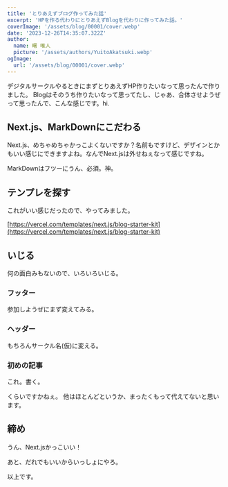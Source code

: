 ```yaml
---
title: 'とりあえずブログ作ってみた話'
excerpt: 'HPを作る代わりにとりあえずBlogを代わりに作ってみた話。'
coverImage: '/assets/blog/00001/cover.webp'
date: '2023-12-26T14:35:07.322Z'
author:
  name: 曙 唯人
  picture: '/assets/authors/YuitoAkatsuki.webp'
ogImage:
  url: '/assets/blog/00001/cover.webp'
---
```


デジタルサークルやるときにまずとりあえずHP作りたいなって思ったんで作りました。
Blogはそのうち作りたいなって思ってたし、じゃあ、合体させようぜって思ったんで、こんな感じです。hi.

## Next.js、MarkDownにこだわる

Next.js、めちゃめちゃかっこよくないですか？名前もですけど、デザインとかもいい感じにできますよね。なんでNext.jsは外せねぇなって感じですね。

MarkDownはフツーにうん、必須。神。

## テンプレを探す

これがいい感じだったので、やってみました。

[https://vercel.com/templates/next.js/blog-starter-kit](https://vercel.com/templates/next.js/blog-starter-kit)

## いじる

何の面白みもないので、いろいろいじる。

### フッター

参加しようぜにまず変えてみる。

### ヘッダー

もちろんサークル名(仮)に変える。

### 初めの記事

これ。書く。

くらいですかねぇ。
他はほとんどというか、まったくもって代えてないと思います。

## 締め

うん、Next.jsかっこいい！

あと、だれでもいいからいっしょにやろ。

以上です。